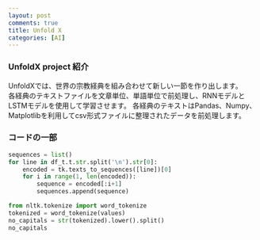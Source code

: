 ```yaml
---
layout: post
comments: true
title: Unfold X
categories: [AI]
---
```


### UnfoldX project 紹介  
UnfoldXでは、世界の宗教経典を組み合わせて新しい一節を作り出します。  
各経典のテキストファイルを文章単位、単語単位で前処理し、RNNモデルとLSTMモデルを使用して学習させます。
各経典のテキストはPandas、Numpy、Matplotlibを利用してcsv形式ファイルに整理されたデータを前処理します。  

### コードの一部
```python
sequences = list()
for line in df_t.t.str.split('\n').str[0]:
    encoded = tk.texts_to_sequences([line])[0]
    for i in range(1, len(encoded)):
        sequence = encoded[:i+1]
        sequences.append(sequence)
```

```python
from nltk.tokenize import word_tokenize 
tokenized = word_tokenize(values) 
no_capitals = str(tokenized).lower().split() 
no_capitals
```
